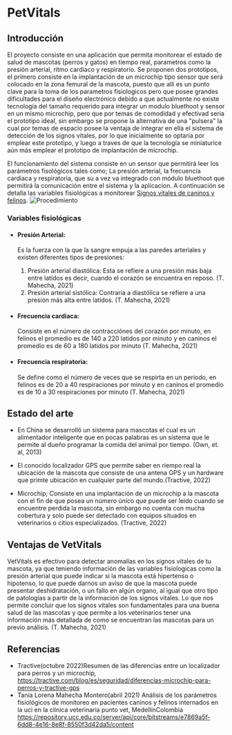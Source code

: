 # PetVitals
## Introducción
El proyecto consiste en una aplicación que permita monitorear el estado de salud de mascotas (perros y gatos) en tiempo real, parametros como la presión arterial, ritmo cardiaco y respiratorio. Se proponen dos prototipos, el primero consiste en la implantación de un microchip tipo sensor que será colocado en la zona femural de la mascota, puesto que allí es un punto clave para la toma de los parametros fisiologicos pero que posee grandes dificultades para el diseño electrónico debido a que actualmente no existe tecnología del tamaño requerido para integrar un modulo bluethoot y sensor en un mismo microchip, pero que por temas de comodidad y efectivad seria el prototipo ideal, sin embargo se propone la alternativa de una "pulsera" la cual por temas de espacio posee la ventaja de integrar en ella el sistema de detección de los signos vitales, por lo que inicialmente so optaría por emplear este prototipo, y luego a traves de que la tecnología se miniaturice aún más emplear el prototipo de implantación de microchip.

El funcionamiento del sistema consiste en un sensor que permitirá leer los parámetros fisológicos tales como; La presión arterial, la frecuencia cardiaca y respiratoria, que su a vez va integrado con módulo bluethoot que permitirá la comunicación entre el sistema y la aplicacion. A continuación se detalla las variables fisiológicas a monitorear [Signos vitales de caninos y felinos](https://ateuves.es/parametros-fisiologicos-en-perros-y-gatos/#prettyPhoto/0/). 
![Procedimiento](https://stories.freepiklabs.com/storage/16179/Animal-Shelter-01.svg)

### Variables fisiológicas
* #### Presión Arterial: 
  Es la fuerza con la que la sangre empuja a las paredes arteriales y existen diferentes tipos de presiones:
  
  1. Presión arterial diastólica: Esta se refiere a una presión más baja entre latidos es decir, cuando el corazón se encuentra en reposo. (T. Mahecha, 2021)
  2. Presión arterial sistólica: Contraria a diastólica se refiere a una presión más alta entre latidos. (T. Mahecha, 2021)
* #### Frecuencia cardiaca:
  Consiste en el número de contracciónes del corazón por minuto, en felinos el promedio es de 140 a 220 latidos por minuto y en caninos el       promedio es de 60 a  180 latidos por minuto (T. Mahecha, 2021)
* #### Frecuencia respiratoria: 
  Se define como el número de veces que se respirta en un periodo, en felinos es de 20 a 40 respiraciones por minuto y en caninos el promedio es de 10 a 30 respiraciones por minuto (T. Mahecha, 2021)
  
## Estado del arte
+ En China se desarrolló un sistema para mascotas el cual es un alimentador inteligente
que en pocas palabras es un sistema que le permite al dueño programar la comida del animal por tiempo. (Own, et. al, 2013)

+ El conocido localizador GPS que permite saber en riempo real la ubicación de la mascota que consiste de una antena GPS y un hardware que primte ubicación en cualquier parte del mundo.(Tractive, 2022)

+ Microchip; Consiste en una implantación de un microchip a la mascota con el fin de que posea un número único que puede ser leido cuando se encuentre perdida la mascota, sin embargo no cuenta con mucha cobertura y solo puede ser detectado con equipos situados en veterinarios o citios especializados. (Tractive, 2022)

## Ventajas de VetVitals
  VetVitals es efectivo para detectar anomalías en los signos vitales de tu mascota, ya que teniendo información de las variables fisiologicas como la presión arterial que puede indicar si la mascota está hipertenso o hipotenso, lo que puede darnos un aviso de que la mascota puede presentar deshidratación, o un fallo en algún organo, al igual que otro tipo de patologías a partir de la información de los signos vitales. Lo que nos permite concluir que los signos vitales son fundamentales para una buena salud de las mascotas y que permite a los veterinarios tener una información más detallada de como se encuentran las mascotas para un previo análisis. (T. Mahecha, 2021)

## Referencias
* Tractive(octubre 2022)Resumen de las diferencias entre un localizador para perros y un microchip, https://tractive.com/blog/es/seguridad/diferencias-microchip-para-perros-y-tractive-gps
* Tania Lorena Mahecha Montero(abril 2021) Análisis de los parámetros fisiológicos de monitoreo en pacientes caninos y
felinos internados en la uci en la clínica veterinaria punto vet, MedellínColombia
https://repository.ucc.edu.co/server/api/core/bitstreams/e7869a5f-6dd8-4e16-8e8f-8550f3d42da5/content
